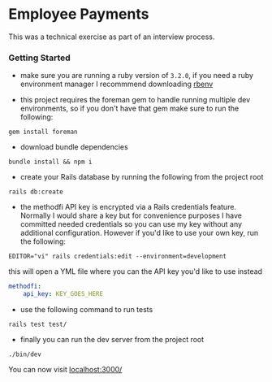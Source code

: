 # Employee Payments
This was a technical exercise as part of an interview process.

### Getting Started
* make sure you are running a ruby version of `3.2.0`, if you need a ruby environment manager I recommmend downloading [rbenv](https://github.com/rbenv/rbenv#readme)

* this project requires the foreman gem to handle running multiple dev environments, so if you don't have that gem make sure to run the following:
```
gem install foreman
```

* download bundle dependencies
```
bundle install && npm i
```

* create your Rails database by running the following from the project root
```
rails db:create
```

* the methodfi API key is encrypted via a Rails credentials feature. Normally I would share a key but for convenience purposes I have committed
needed credentials so you can use my key without any additional configuration. However if you'd like to use your own key, run the following:
```
EDITOR="vi" rails credentials:edit --environment=development
```
this will open a YML file where you can the API key you'd like to use instead
```yaml
methodfi:
    api_key: KEY_GOES_HERE
```

* use the following command to run tests
```
rails test test/
```

* finally you can run the dev server from the project root
```
./bin/dev
```

You can now visit [localhost:3000/](http://localhost:3000/)

